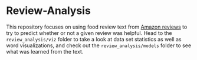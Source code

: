 # Review-Analysis 

This repository focuses on using food review text from [Amazon reviews](http://snap.stanford.edu/data/web-FineFoods.html) to try to predict whether or not a given review was helpful. Head to the `review_analysis/viz` folder to take a look at data set statistics as well as word visualizations, and check out the `review_analysis/models` folder to see what was learned from the text. 

